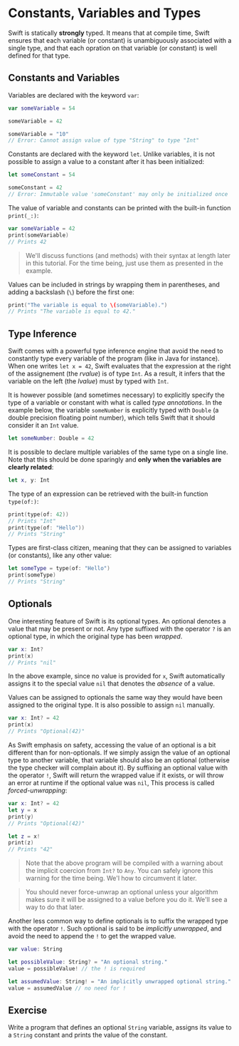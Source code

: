 # Constants, Variables and Types

Swift is statically **strongly** typed.
It means that at compile time, Swift ensures that each variable (or constant) is unambiguously associated with a single type, and that each opration on that variable (or constant) is well defined for that type.

## Constants and Variables

Variables are declared with the keyword `var`:

```swift
var someVariable = 54

someVariable = 42

someVariable = "10"
// Error: Cannot assign value of type "String" to type "Int"
```

Constants are declared with the keyword `let`.
Unlike variables, it is not possible to assign a value to a constant after it has been initialized:

```swift
let someConstant = 54

someConstant = 42
// Error: Immutable value 'someConstant' may only be initialized once
```

The value of variable and constants can be printed with the built-in function `print(_:)`:

```swift
var someVariable = 42
print(someVariable)
// Prints 42
```

> We'll discuss functions (and methods) with their syntax at length later in this tutorial.
> For the time being, just use them as presented in the example.

Values can be included in strings by wrapping them in parentheses, and adding a backslash (`\`) before the first one:

```swift
print("The variable is equal to \(someVariable).")
// Prints "The variable is equal to 42."
```

## Type Inference

Swift comes with a powerful type inference engine that avoid the need to constantly type every variable of the program (like in Java for instance).
When one writes `let x = 42`, Swift evaluates that the expression at the right of the assignement (the *rvalue*) is of type `Int`.
As a result, it infers that the variable on the left (the *lvalue*) must by typed with `Int`.

It is however possible (and sometimes necessary) to explicitly specify the type of a variable or constant with what is called *type annotations*.
In the example below, the variable `someNumber` is explicitly typed with `Double` (a double precision floating point number), which tells Swift that it should consider it an `Int` value.

```swift
let someNumber: Double = 42
```

It is possible to declare multiple variables of the same type on a single line.
Note that this should be done sparingly and **only when the variables are clearly related**:

```swift
let x, y: Int
```

The type of an expression can be retrieved with the built-in function `type(of:)`:

```swift
print(type(of: 42))
// Prints "Int"
print(type(of: "Hello"))
// Prints "String"
```

Types are first-class citizen, meaning that they can be assigned to variables (or constants), like any other value:

```swift
let someType = type(of: "Hello")
print(someType)
// Prints "String"
```

## Optionals

One interesting feature of Swift is its optional types.
An optional denotes a value that may be present or not.
Any type suffixed with the operator `?` is an optional type, in which the original type has been *wrapped*.

```swift
var x: Int?
print(x)
// Prints "nil"
```

In the above example, since no value is provided for `x`, Swift automatically assigns it to the special value `nil` that denotes the *absence* of a value.

Values can be assigned to optionals the same way they would have been assigned to the original type.
It is also possible to assign `nil` manually.

```swift
var x: Int? = 42
print(x)
// Prints "Optional(42)"
```

As Swift emphasis on safety, accessing the value of an optional is a bit different than for non-optionals.
If we simply assign the value of an optional type to another variable, that variable should also be an optional (otherwise the type checker will complain about it).
By suffixing an optional value with the operator `!`, Swift will return the wrapped value if it exists, or will throw an error at runtime if the optional value was `nil`,
This process is called *forced-unwrapping*:

```swift
var x: Int? = 42
let y = x
print(y)
// Prints "Optional(42)"

let z = x!
print(z)
// Prints "42"
```

> Note that the above program will be compiled with a warning about the implicit coercion from `Int?` to `Any`.
> You can safely ignore this warning for the time being.
> We'l how to circumvent it later.

> You should never force-unwrap an optional unless your algorithm makes sure it will be assigned to a value before you do it.
> We'll see a way to do that later.

Another less common way to define optionals is to suffix the wrapped type with the operator `!`.
Such optional is said to be *implicitly unwrapped*, and avoid the need to append the `!` to get the wrapped value.

```swift
var value: String

let possibleValue: String? = "An optional string."
value = possibleValue! // the ! is required

let assumedValue: String! = "An implicitly unwrapped optional string."
value = assumedValue // no need for !
```

## Exercise

Write a program that defines an optional `String` variable, assigns its value to a `String` constant and prints the value of the constant.

